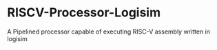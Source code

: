 # RISCV-Processor-Logisim
A Pipelined processor capable of executing RISC-V assembly written in logisim
